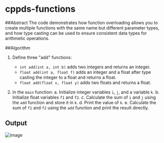 # cppds-functions
##Abstract 
The code demonstrates how function overloading allows you to create multiple functions with the same name but different parameter types, and how type casting can be used to ensure consistent data types for arithmetic operations.

##Algorithm
1. Define three "add" functions:
    - `int add(int a, int b)` adds two integers and returns an integer.
    - `float add(int a, float f)` adds an integer and a float after type casting the integer to a float and returns a float.
    - `float add(float x, float y)` adds two floats and returns a float.

2. In the `main` function:
    a. Initialize integer variables `i`, `j`, and a variable `k`.
    b. Initialize float variables `f1` and `f2`.
    c. Calculate the sum of `i` and `j` using the `add` function and store it in `k`.
    d. Print the value of `k`.
    e. Calculate the sum of `f1` and `f2` using the `add` function and print the result directly.

## Output 
![image](https://github.com/Yaduraj01/CPPDS-functions/assets/110488113/23cd7aa9-53ec-4605-a7b8-f8dfa475882f)

